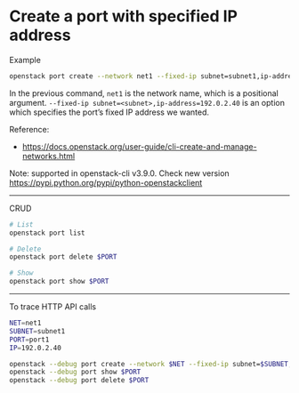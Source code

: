 # Create a port with specified IP address

Example

```bash
openstack port create --network net1 --fixed-ip subnet=subnet1,ip-address=192.0.2.40 port1
```

In the previous command, `net1` is the network name, which is a positional argument. `--fixed-ip subnet=<subnet>,ip-address=192.0.2.40` is an option which specifies the port’s fixed IP address we wanted.

Reference:

* https://docs.openstack.org/user-guide/cli-create-and-manage-networks.html

Note: supported in openstack-cli v3.9.0. Check new version https://pypi.python.org/pypi/python-openstackclient

---

CRUD

```bash
# List
openstack port list

# Delete
openstack port delete $PORT

# Show
openstack port show $PORT
```

---

To trace HTTP API calls

```bash
NET=net1
SUBNET=subnet1
PORT=port1
IP=192.0.2.40

openstack --debug port create --network $NET --fixed-ip subnet=$SUBNET,ip-address=$IP $PORT
openstack --debug port show $PORT
openstack --debug port delete $PORT
```

